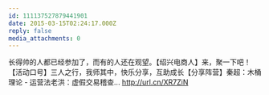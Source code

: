 ```yaml
---
id: 111137527879441901
date: 2015-03-15T02:24:17.000Z
reply: false
media_attachments: 0
---
```


长得帅的人都已经参加了，而有的人还在观望。【绍兴电商人】来，聚一下吧！【活动口号】三人之行，我师其中，快乐分享，互助成长【分享阵营】秦超：木桶理论 - 运营法老洪：虚假交易稽查... http://url.cn/XR7ZiN 

